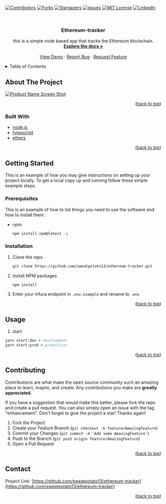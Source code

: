 <div id="top"></div>

[![Contributors][contributors-shield]][contributors-url]
[![Forks][forks-shield]][forks-url]
[![Stargazers][stars-shield]][stars-url]
[![Issues][issues-shield]][issues-url]
[![MIT License][license-shield]][license-url]
[![LinkedIn][linkedin-shield]][linkedin-url]



<!-- PROJECT LOGO -->
<br />
<div align="center">
  <a href="https://github.com/sweatpotato13/ethereum-tracker">
    <!-- <img src="images/logo.png" alt="Logo" width="80" height="80"> -->
  </a>

<h3 align="center">Ethereum-tracker</h3>

  <p align="center">
    this is a simple node based app that tracks the Ethereum blockchain.
    <br />
    <a href="https://github.com/sweatpotato13/ethereum-tracker"><strong>Explore the docs »</strong></a>
    <br />
    <br />
    <a href="https://github.com/sweatpotato13/ethereum-tracker">View Demo</a>
    ·
    <a href="https://github.com/sweatpotato13/ethereum-tracker/issues">Report Bug</a>
    ·
    <a href="https://github.com/sweatpotato13/ethereum-tracker/issues">Request Feature</a>
  </p>
</div>



<!-- TABLE OF CONTENTS -->
<details>
  <summary>Table of Contents</summary>
  <ol>
    <li>
      <a href="#about-the-project">About The Project</a>
      <ul>
        <li><a href="#built-with">Built With</a></li>
      </ul>
    </li>
    <li>
      <a href="#getting-started">Getting Started</a>
      <ul>
        <li><a href="#prerequisites">Prerequisites</a></li>
        <li><a href="#installation">Installation</a></li>
      </ul>
    </li>
    <li><a href="#usage">Usage</a></li>
    <li><a href="#roadmap">Roadmap</a></li>
    <li><a href="#contributing">Contributing</a></li>
    <li><a href="#license">License</a></li>
    <li><a href="#contact">Contact</a></li>
    <li><a href="#acknowledgments">Acknowledgments</a></li>
  </ol>
</details>



<!-- ABOUT THE PROJECT -->
## About The Project

[![Product Name Screen Shot][product-screenshot]](https://i.imgur.com/HLOqpJu.png)

<p align="right">(<a href="#top">back to top</a>)</p>



### Built With

* [node.js](https://nodejs.org/)
* [typescript](https://www.typescriptlang.org/)
* [ethers](https://docs.ethers.io/v5/)

<p align="right">(<a href="#top">back to top</a>)</p>



<!-- GETTING STARTED -->
## Getting Started

This is an example of how you may give instructions on setting up your project locally.
To get a local copy up and running follow these simple example steps.

### Prerequisites

This is an example of how to list things you need to use the software and how to install them.
* npm
  ```sh
  npm install npm@latest -g
  ```

### Installation

1. Clone the repo
   ```sh
   git clone https://github.com/sweatpotato13/ethereum-tracker.git
   ```
2. Install NPM packages
   ```sh
   npm install
   ```
3. Enter your infura endpoint in `.env.example` and rename to `.env`

<p align="right">(<a href="#top">back to top</a>)</p>



<!-- USAGE EXAMPLES -->
## Usage

1. start
```sh
yarn start:dev # development
yarn start:prod # production
```

<p align="right">(<a href="#top">back to top</a>)</p>


<!-- CONTRIBUTING -->
## Contributing

Contributions are what make the open source community such an amazing place to learn, inspire, and create. Any contributions you make are **greatly appreciated**.

If you have a suggestion that would make this better, please fork the repo and create a pull request. You can also simply open an issue with the tag "enhancement".
Don't forget to give the project a star! Thanks again!

1. Fork the Project
2. Create your Feature Branch (`git checkout -b feature/AmazingFeature`)
3. Commit your Changes (`git commit -m 'Add some AmazingFeature'`)
4. Push to the Branch (`git push origin feature/AmazingFeature`)
5. Open a Pull Request

<p align="right">(<a href="#top">back to top</a>)</p>


<!-- CONTACT -->
## Contact

Project Link: [https://github.com/sweatpotato13/ethereum-tracker](https://github.com/sweatpotato13/ethereum-tracker)

<p align="right">(<a href="#top">back to top</a>)</p>


<!-- MARKDOWN LINKS & IMAGES -->
<!-- https://www.markdownguide.org/basic-syntax/#reference-style-links -->
[contributors-shield]: https://img.shields.io/github/contributors/sweatpotato13/ethereum-tracker.svg?style=for-the-badge
[contributors-url]: https://github.com/sweatpotato13/ethereum-tracker/graphs/contributors
[forks-shield]: https://img.shields.io/github/forks/sweatpotato13/ethereum-tracker.svg?style=for-the-badge
[forks-url]: https://github.com/sweatpotato13/ethereum-tracker/network/members
[stars-shield]: https://img.shields.io/github/stars/sweatpotato13/ethereum-tracker.svg?style=for-the-badge
[stars-url]: https://github.com/sweatpotato13/ethereum-tracker/stargazers
[issues-shield]: https://img.shields.io/github/issues/sweatpotato13/ethereum-tracker.svg?style=for-the-badge
[issues-url]: https://github.com/sweatpotato13/ethereum-tracker/issues
[license-shield]: https://img.shields.io/github/license/sweatpotato13/ethereum-tracker.svg?style=for-the-badge
[license-url]: https://github.com/sweatpotato13/ethereum-tracker/blob/master/LICENSE.txt
[linkedin-shield]: https://img.shields.io/badge/-LinkedIn-black.svg?style=for-the-badge&logo=linkedin&colorB=555
[linkedin-url]: https://linkedin.com/in/linkedin_username
[product-screenshot]: images/screenshot.png

